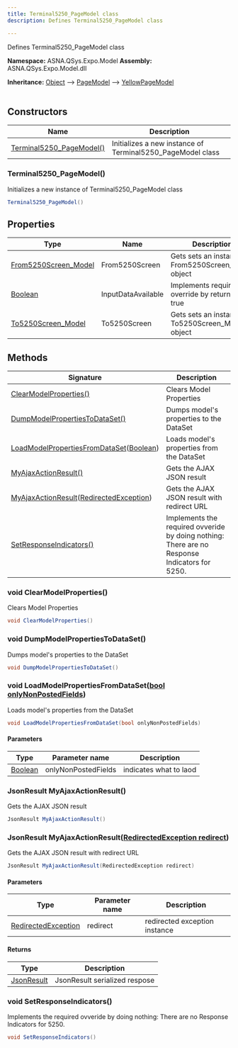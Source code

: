 ```yaml
---
title: Terminal5250_PageModel class
description: Defines Terminal5250_PageModel class

---
```


Defines Terminal5250_PageModel class

**Namespace:** ASNA.QSys.Expo.Model
**Assembly:** ASNA.QSys.Expo.Model.dll

**Inheritance:** [Object](https://docs.microsoft.com/en-us/dotnet/api/system.object) --> [PageModel](https://learn.microsoft.com/en-us/dotnet/api/microsoft.aspnetcore.mvc.razorpages.pagemodel?view=aspnetcore-8.0) --> [YellowPageModel](/reference/expo/qsys-expo-model/yellow-page-model.html)
<br>
<br>

## Constructors

| Name | Description |
| --- | --- |
| [Terminal5250_PageModel()](#terminal5250-pagemodel) | Initializes a new instance of Terminal5250_PageModel class

### Terminal5250_PageModel()

Initializes a new instance of Terminal5250_PageModel class

```cs
Terminal5250_PageModel()
```

## Properties

| Type | Name | Description
| --- | --- | --- 
| [From5250Screen_Model](/reference/expo/qsys-expo-model/from5250-screen-model.html) | From5250Screen | Gets sets an instance to From5250Screen_Model object |
| [Boolean](https://docs.microsoft.com/en-us/dotnet/api/system.boolean) | InputDataAvailable | Implements required override by returning true |
| [To5250Screen_Model](/reference/expo/qsys-expo-model/to5250-screen-model.html) | To5250Screen | Gets sets an instance to To5250Screen_Model object |

## Methods

| Signature | Description |
| --- | --- |
| [ClearModelProperties()](#void-clearmodelproperties) | Clears Model Properties
| [DumpModelPropertiesToDataSet()](#void-dumpmodelpropertiestodataset) | Dumps model's properties to the DataSet
| [LoadModelPropertiesFromDataSet](#void-loadmodelpropertiesfromdatasetbool-onlynonpostedfields)([Boolean](https://docs.microsoft.com/en-us/dotnet/api/system.boolean)) | Loads model's properties from the DataSet
| [MyAjaxActionResult()](#jsonresult-myajaxactionresult) | Gets the AJAX JSON result
| [MyAjaxActionResult](#jsonresult-myajaxactionresultredirectedexception-redirect)([RedirectedException](/reference/expo/qsys-expo-model/redirected-exception.html)) | Gets the AJAX JSON result with redirect URL
| [SetResponseIndicators()](#void-setresponseindicators) | Implements the required ovveride by doing nothing: There are no Response Indicators for 5250.

### void ClearModelProperties()

Clears Model Properties

```cs
void ClearModelProperties()
```

### void DumpModelPropertiesToDataSet()

Dumps model's properties to the DataSet

```cs
void DumpModelPropertiesToDataSet()
```

### void LoadModelPropertiesFromDataSet([bool onlyNonPostedFields](https://docs.microsoft.com/en-us/dotnet/api/system.boolean))

Loads model's properties from the DataSet

```cs
void LoadModelPropertiesFromDataSet(bool onlyNonPostedFields)
```

#### Parameters

| Type | Parameter name | Description
| --- | --- | ---
| [Boolean](https://docs.microsoft.com/en-us/dotnet/api/system.boolean) | onlyNonPostedFields | indicates what to laod

### JsonResult MyAjaxActionResult()

Gets the AJAX JSON result

```cs
JsonResult MyAjaxActionResult()
```

### JsonResult MyAjaxActionResult([RedirectedException redirect](/reference/expo/qsys-expo-model/redirected-exception.html))

Gets the AJAX JSON result with redirect URL

```cs
JsonResult MyAjaxActionResult(RedirectedException redirect)
```

#### Parameters

| Type | Parameter name | Description
| --- | --- | ---
| [RedirectedException](/reference/expo/qsys-expo-model/redirected-exception.html) | redirect | redirected exception instance

#### Returns

| Type | Description
| --- | ---
| [JsonResult](https://learn.microsoft.com/en-us/dotnet/api/microsoft.aspnetcore.mvc.jsonresult?view=aspnetcore-8.0) | JsonResult serialized respose

### void SetResponseIndicators()

Implements the required ovveride by doing nothing: There are no Response Indicators for 5250.

```cs
void SetResponseIndicators()
```
